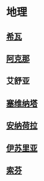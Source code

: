 # 地理

## [希瓦](siva.md)

## [阿克那](akna.md)

## 艾舒亚

## [塞维纳塔](saewenata.md)

## [安纳荷拉](marina.md)

## [伊苏里亚](issur.md)

## [索芬](tsofon.md)


